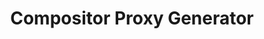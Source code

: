 ---
layout: default
title: Compositor Proxy Generator
grand_parent: Components
parent: Libraries
nav_order: 7
---